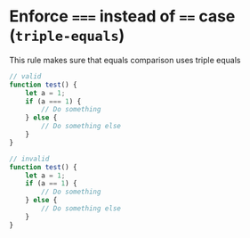 # Enforce `===` instead of `==` case (`triple-equals`)

This rule makes sure that equals comparison uses triple equals

```typescript
// valid
function test() {
    let a = 1;
    if (a === 1) {
        // Do something
    } else {
        // Do something else
    }
}

// invalid
function test() {
    let a = 1;
    if (a == 1) {
        // Do something
    } else {
        // Do something else
    }
}
```